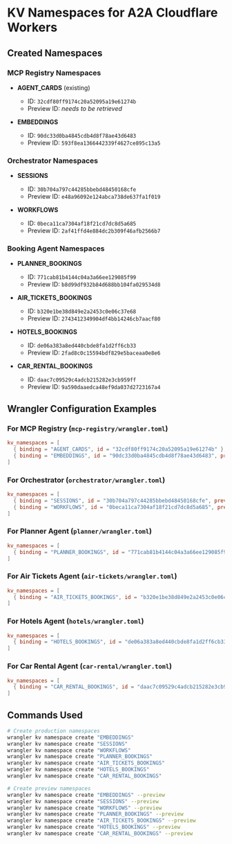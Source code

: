 # KV Namespaces for A2A Cloudflare Workers

## Created Namespaces

### MCP Registry Namespaces
- **AGENT_CARDS** (existing)
  - ID: `32cdf80ff9174c20a52095a19e61274b`
  - Preview ID: _needs to be retrieved_

- **EMBEDDINGS**
  - ID: `90dc33d0ba4845cdb4d8f78ae43d6483`
  - Preview ID: `593f8ea1366442339f4627ce895c13a5`

### Orchestrator Namespaces
- **SESSIONS**
  - ID: `30b704a797c44285bbebd48450168cfe`
  - Preview ID: `e48a96092e124abca738de637fa1f019`

- **WORKFLOWS**
  - ID: `0beca11ca7304af18f21cd7dc8d5a685`
  - Preview ID: `2af41ffd4e884dc2b309f46afb2566b7`

### Booking Agent Namespaces
- **PLANNER_BOOKINGS**
  - ID: `771cab81b4144c04a3a66ee129085f99`
  - Preview ID: `b8d99df932b84d688bb104fa029534d8`

- **AIR_TICKETS_BOOKINGS**
  - ID: `b320e1be38d849e2a2453c0e06c37e68`
  - Preview ID: `2743412349904df4bb14246cb7aacf80`

- **HOTELS_BOOKINGS**
  - ID: `de06a383a8ed440cbde8fa1d2ff6cb33`
  - Preview ID: `2fad8c0c15594bdf829e5baceaa0e8e6`

- **CAR_RENTAL_BOOKINGS**
  - ID: `daac7c09529c4adcb215282e3cb959ff`
  - Preview ID: `9a590daaedca48ef9da037d2723167a4`

## Wrangler Configuration Examples

### For MCP Registry (`mcp-registry/wrangler.toml`)
```toml
kv_namespaces = [
  { binding = "AGENT_CARDS", id = "32cdf80ff9174c20a52095a19e61274b" },
  { binding = "EMBEDDINGS", id = "90dc33d0ba4845cdb4d8f78ae43d6483", preview_id = "593f8ea1366442339f4627ce895c13a5" }
]
```

### For Orchestrator (`orchestrator/wrangler.toml`)
```toml
kv_namespaces = [
  { binding = "SESSIONS", id = "30b704a797c44285bbebd48450168cfe", preview_id = "e48a96092e124abca738de637fa1f019" },
  { binding = "WORKFLOWS", id = "0beca11ca7304af18f21cd7dc8d5a685", preview_id = "2af41ffd4e884dc2b309f46afb2566b7" }
]
```

### For Planner Agent (`planner/wrangler.toml`)
```toml
kv_namespaces = [
  { binding = "PLANNER_BOOKINGS", id = "771cab81b4144c04a3a66ee129085f99", preview_id = "b8d99df932b84d688bb104fa029534d8" }
]
```

### For Air Tickets Agent (`air-tickets/wrangler.toml`)
```toml
kv_namespaces = [
  { binding = "AIR_TICKETS_BOOKINGS", id = "b320e1be38d849e2a2453c0e06c37e68", preview_id = "2743412349904df4bb14246cb7aacf80" }
]
```

### For Hotels Agent (`hotels/wrangler.toml`)
```toml
kv_namespaces = [
  { binding = "HOTELS_BOOKINGS", id = "de06a383a8ed440cbde8fa1d2ff6cb33", preview_id = "2fad8c0c15594bdf829e5baceaa0e8e6" }
]
```

### For Car Rental Agent (`car-rental/wrangler.toml`)
```toml
kv_namespaces = [
  { binding = "CAR_RENTAL_BOOKINGS", id = "daac7c09529c4adcb215282e3cb959ff", preview_id = "9a590daaedca48ef9da037d2723167a4" }
]
```

## Commands Used

```bash
# Create production namespaces
wrangler kv namespace create "EMBEDDINGS"
wrangler kv namespace create "SESSIONS"
wrangler kv namespace create "WORKFLOWS"
wrangler kv namespace create "PLANNER_BOOKINGS"
wrangler kv namespace create "AIR_TICKETS_BOOKINGS"
wrangler kv namespace create "HOTELS_BOOKINGS"
wrangler kv namespace create "CAR_RENTAL_BOOKINGS"

# Create preview namespaces
wrangler kv namespace create "EMBEDDINGS" --preview
wrangler kv namespace create "SESSIONS" --preview
wrangler kv namespace create "WORKFLOWS" --preview
wrangler kv namespace create "PLANNER_BOOKINGS" --preview
wrangler kv namespace create "AIR_TICKETS_BOOKINGS" --preview
wrangler kv namespace create "HOTELS_BOOKINGS" --preview
wrangler kv namespace create "CAR_RENTAL_BOOKINGS" --preview
```